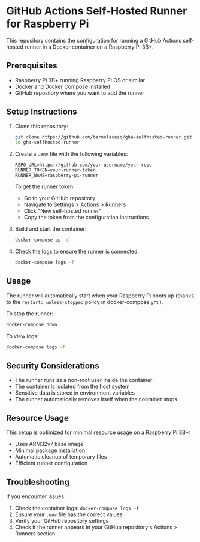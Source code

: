# GitHub Actions Self-Hosted Runner for Raspberry Pi

This repository contains the configuration for running a GitHub Actions self-hosted runner in a Docker container on a Raspberry Pi 3B+.

## Prerequisites

- Raspberry Pi 3B+ running Raspberry Pi OS or similar
- Docker and Docker Compose installed
- GitHub repository where you want to add the runner

## Setup Instructions

1. Clone this repository:
   ```bash
   git clone https://github.com/barnolacesc/gha-selfhosted-runner.git
   cd gha-selfhosted-runner
   ```

2. Create a `.env` file with the following variables:
   ```
   REPO_URL=https://github.com/your-username/your-repo
   RUNNER_TOKEN=your-runner-token
   RUNNER_NAME=raspberry-pi-runner
   ```

   To get the runner token:
   - Go to your GitHub repository
   - Navigate to Settings > Actions > Runners
   - Click "New self-hosted runner"
   - Copy the token from the configuration instructions

3. Build and start the container:
   ```bash
   docker-compose up -d
   ```

4. Check the logs to ensure the runner is connected:
   ```bash
   docker-compose logs -f
   ```

## Usage

The runner will automatically start when your Raspberry Pi boots up (thanks to the `restart: unless-stopped` policy in docker-compose.yml).

To stop the runner:
```bash
docker-compose down
```

To view logs:
```bash
docker-compose logs -f
```

## Security Considerations

- The runner runs as a non-root user inside the container
- The container is isolated from the host system
- Sensitive data is stored in environment variables
- The runner automatically removes itself when the container stops

## Resource Usage

This setup is optimized for minimal resource usage on a Raspberry Pi 3B+:
- Uses ARM32v7 base image
- Minimal package installation
- Automatic cleanup of temporary files
- Efficient runner configuration

## Troubleshooting

If you encounter issues:
1. Check the container logs: `docker-compose logs -f`
2. Ensure your `.env` file has the correct values
3. Verify your GitHub repository settings
4. Check if the runner appears in your GitHub repository's Actions > Runners section 
